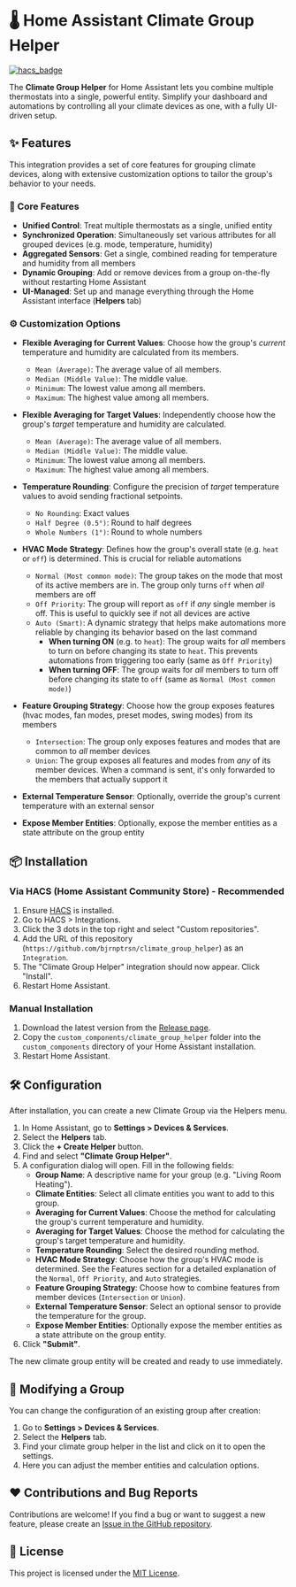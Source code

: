 # 🌡️ Home Assistant Climate Group Helper

[![hacs_badge](https://img.shields.io/badge/HACS-Default-orange.svg)](https://github.com/hacs/integration)

The **Climate Group Helper** for Home Assistant lets you combine multiple thermostats into a single, powerful entity. Simplify your dashboard and automations by controlling all your climate devices as one, with a fully UI-driven setup.

## ✨ Features

This integration provides a set of core features for grouping climate devices, along with extensive customization options to tailor the group's behavior to your needs.

### 🚀 Core Features

*   **Unified Control**: Treat multiple thermostats as a single, unified entity
*   **Synchronized Operation**: Simultaneously set various attributes for all grouped devices (e.g. mode, temperature, humidity)
*   **Aggregated Sensors**: Get a single, combined reading for temperature and humidity from all members
*   **Dynamic Grouping**: Add or remove devices from a group on-the-fly without restarting Home Assistant
*   **UI-Managed**: Set up and manage everything through the Home Assistant interface (**Helpers** tab)

### ⚙️ Customization Options

*   **Flexible Averaging for Current Values**: Choose how the group's *current* temperature and humidity are calculated from its members.
    *   `Mean (Average)`: The average value of all members.
    *   `Median (Middle Value)`: The middle value.
    *   `Minimum`: The lowest value among all members.
    *   `Maximum`: The highest value among all members.

*   **Flexible Averaging for Target Values**: Independently choose how the group's *target* temperature and humidity are calculated.
    *   `Mean (Average)`: The average value of all members.
    *   `Median (Middle Value)`: The middle value.
    *   `Minimum`: The lowest value among all members.
    *   `Maximum`: The highest value among all members.

*   **Temperature Rounding**: Configure the precision of *target* temperature values to avoid sending fractional setpoints.
    *   `No Rounding`: Exact values
    *   `Half Degree (0.5°)`: Round to half degrees
    *   `Whole Numbers (1°)`: Round to whole numbers

*   **HVAC Mode Strategy**: Defines how the group's overall state (e.g. `heat` or `off`) is determined. This is crucial for reliable automations
    *   `Normal (Most common mode)`: The group takes on the mode that most of its active members are in. The group only turns `off` when *all* members are off
    *   `Off Priority`: The group will report as `off` if *any* single member is off. This is useful to quickly see if not all devices are active
    *   `Auto (Smart)`: A dynamic strategy that helps make automations more reliable by changing its behavior based on the last command
        *   **When turning ON** (e.g. to `heat`): The group waits for *all* members to turn on before changing its state to `heat`. This prevents automations from triggering too early (same as `Off Priority`)
        *   **When turning OFF**: The group waits for *all* members to turn off before changing its state to `off` (same as `Normal (Most common mode)`)

*   **Feature Grouping Strategy**: Choose how the group exposes features (hvac modes, fan modes, preset modes, swing modes) from its members
    *   `Intersection`: The group only exposes features and modes that are common to *all* member devices
    *   `Union`: The group exposes all features and modes from *any* of its member devices. When a command is sent, it's only forwarded to the members that actually support it

*   **External Temperature Sensor**: Optionally, override the group's current temperature with an external sensor

*   **Expose Member Entities**: Optionally, expose the member entities as a state attribute on the group entity

## 📦 Installation

### Via HACS (Home Assistant Community Store) - Recommended

1.  Ensure [HACS](https://hacs.xyz/) is installed.
2.  Go to HACS > Integrations.
3.  Click the 3 dots in the top right and select "Custom repositories".
4.  Add the URL of this repository (`https://github.com/bjrnptrsn/climate_group_helper`) as an `Integration`.
5.  The "Climate Group Helper" integration should now appear. Click "Install".
6.  Restart Home Assistant.

### Manual Installation

1.  Download the latest version from the [Release page](https://github.com/bjrnptrsn/climate_group_helper/releases).
2.  Copy the `custom_components/climate_group_helper` folder into the `custom_components` directory of your Home Assistant installation.
3.  Restart Home Assistant.

## 🛠️ Configuration

After installation, you can create a new Climate Group via the Helpers menu.

1.  In Home Assistant, go to **Settings > Devices & Services**.
2.  Select the **Helpers** tab.
3.  Click the **+ Create Helper** button.
4.  Find and select **"Climate Group Helper"**.
5.  A configuration dialog will open. Fill in the following fields:
    *   **Group Name**: A descriptive name for your group (e.g. "Living Room Heating").
    *   **Climate Entities**: Select all climate entities you want to add to this group.
    *   **Averaging for Current Values**: Choose the method for calculating the group's current temperature and humidity.
    *   **Averaging for Target Values**: Choose the method for calculating the group's target temperature and humidity.
    *   **Temperature Rounding**: Select the desired rounding method.
    *   **HVAC Mode Strategy**: Choose how the group's HVAC mode is determined. See the Features section for a detailed explanation of the `Normal`, `Off Priority`, and `Auto` strategies.
    *   **Feature Grouping Strategy**: Choose how to combine features from member devices (`Intersection` or `Union`).
    *   **External Temperature Sensor**: Select an optional sensor to provide the temperature for the group.
    *   **Expose Member Entities**: Optionally expose the member entities as a state attribute on the group entity.
6.  Click **"Submit"**.

The new climate group entity will be created and ready to use immediately.

## 🔄 Modifying a Group

You can change the configuration of an existing group after creation:

1.  Go to **Settings > Devices & Services**.
2.  Select the **Helpers** tab.
3.  Find your climate group helper in the list and click on it to open the settings.
4.  Here you can adjust the member entities and calculation options.

## ❤️ Contributions and Bug Reports

Contributions are welcome! If you find a bug or want to suggest a new feature, please create an [Issue in the GitHub repository](https://github.com/bjrnptrsn/climate_group_helper/issues).

## 📄 License

This project is licensed under the [MIT License](LICENSE).
